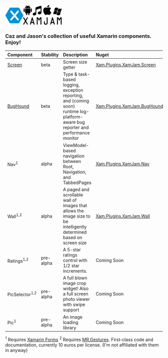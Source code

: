 ![](xamJam.png) 
### Caz and Jason's collection of useful Xamarin components. Enjoy! 

| Component | Stability	| Description | Nuget |
| :--- | :--- | :--- | :--- |
| [Screen](https://github.com/jasonCodesAway/XamJam/tree/master/XamJam.Screen) | beta | Screen size getter | [Xam.Plugins.XamJam.Screen](https://www.nuget.org/packages/Xam.Plugins.XamJam.Screen)
| [BugHound](https://github.com/jasonCodesAway/XamJam/tree/master/XamJam.BugHound) | beta | Type & task-based logging,  exception reporting, and (coming soon) runtime log-platform-aware bug reporter and performance monitor | [Xam.Plugins.XamJam.BugHound](https://www.nuget.org/packages/Xam.Plugins.XamJam.BugHound)
| Nav<sup>1</sup> | alpha | ViewModel-based navigation between Root, Navigation, and TabbedPages | [Xam.Plugins.XamJam.Nav](https://www.nuget.org/packages/Xam.Plugins.XamJam.Nav)
| Wall<sup>1,2</sup> | alpha | A paged and scrollable wall of images that allows the image size to be intelligently determined based on screen size | [Xam.Plugins.XamJam.Wall](https://www.nuget.org/packages/Xam.Plugins.XamJam.Wall)
| Ratings<sup>1,2</sup> | pre-alpha | A 5-star ratings control with 1/2 star increments. | Coming Soon
| PicSelector<sup>1,2</sup> | pre-alpha | A full blown image crop widget! Also a full screen photo viewer with swipe support | Coming Soon
| Pic<sup>1</sup> | pre-alpha | An image loading library | Coming Soon

<sup>1</sup> Requires [Xamarin Forms](https://www.nuget.org/packages/Xamarin.Forms/)
<sup>2</sup> Requires [MR.Gestures](http://www.mrgestures.com). First-class code and documentation, currently 10 euros per license. (I'm not affiliated with them in anyway)
